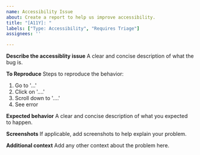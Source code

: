 ```yaml
---
name: Accessibility Issue
about: Create a report to help us improve accessibility.
title: "[A11Y]: "
labels: ["Type: Accessibility", "Requires Triage"]
assignees: ''

---
```


**Describe the accessiblity issue**
A clear and concise description of what the bug is.

**To Reproduce**
Steps to reproduce the behavior:

1. Go to '...'
2. Click on '....'
3. Scroll down to '....'
4. See error

**Expected behavior**
A clear and concise description of what you expected to happen.

**Screenshots**
If applicable, add screenshots to help explain your problem.

**Additional context**
Add any other context about the problem here.
